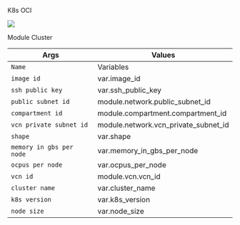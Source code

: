 K8s OCI

![](https://lh6.googleusercontent.com/B7Zvzs66ur402_syxPVPQBIW11HjfBEedz8TDiGmapNuTaQvGeF6VxWZvZRMDAyhIqTBa09M8Ep7X_fJJr3KTxtGt_Twz9FUnp8auR4Sy1hLDqf6aDZF96RUA_LQIF2XNA=w1280)

Module Cluster

| Args | Values |
|---|---|
| `Name` | Variables |
| `image id` | var.image_id|
| `ssh public key` | var.ssh_public_key|  
| `public subnet id  ` | module.network.public_subnet_id |
| `compartment id ` | module.compartment.compartment_id |
| `vcn private subnet id ` | module.network.vcn_private_subnet_id|
| `shape ` | var.shape |
| `memory in gbs per node ` | var.memory_in_gbs_per_node|
| `ocpus per node ` | var.ocpus_per_node |
| `vcn id ` | module.vcn.vcn_id|
| `cluster name ` | var.cluster_name|
| `k8s version ` | var.k8s_version |
| `node size ` | var.node_size |



